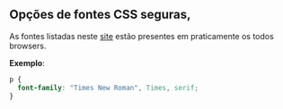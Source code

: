 ## Opções de fontes CSS seguras, 

As fontes listadas neste [site]("https://www.w3schools.com/cssref/css_websafe_fonts.asp") estão presentes em praticamente os todos browsers.

**Exemplo**:

```css
p {
  font-family: "Times New Roman", Times, serif;
}
```
